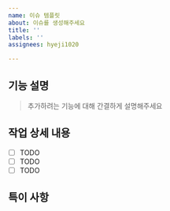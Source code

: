 ```yaml
---
name: 이슈 템플릿
about: 이슈를 생성해주세요
title: ''
labels: ''
assignees: hyeji1020

---
```


## 기능 설명

> 추가하려는 기능에 대해 간결하게 설명해주세요

## 작업 상세 내용

- [ ] TODO
- [ ] TODO
- [ ] TODO

## 특이 사항
